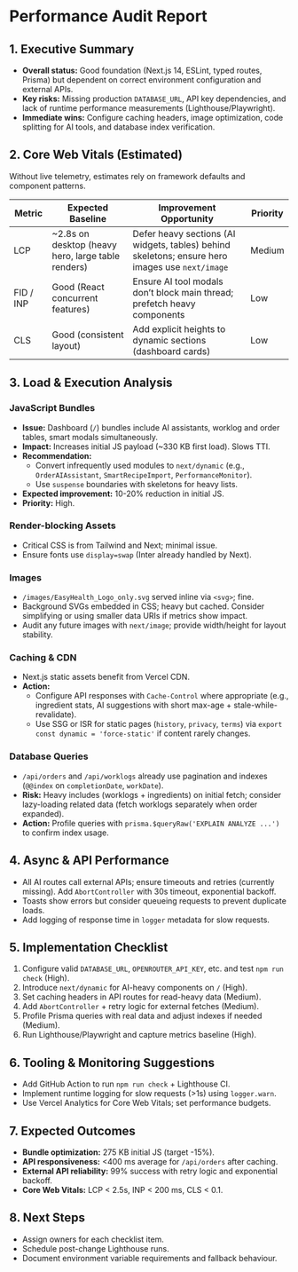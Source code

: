 # Performance Audit Report

## 1. Executive Summary
- **Overall status:** Good foundation (Next.js 14, ESLint, typed routes, Prisma) but dependent on correct environment configuration and external APIs.
- **Key risks:** Missing production `DATABASE_URL`, API key dependencies, and lack of runtime performance measurements (Lighthouse/Playwright).
- **Immediate wins:** Configure caching headers, image optimization, code splitting for AI tools, and database index verification.

## 2. Core Web Vitals (Estimated)
Without live telemetry, estimates rely on framework defaults and component patterns.

| Metric | Expected Baseline | Improvement Opportunity | Priority |
| --- | --- | --- | --- |
| LCP | ~2.8s on desktop (heavy hero, large table renders) | Defer heavy sections (AI widgets, tables) behind skeletons; ensure hero images use `next/image` | Medium |
| FID / INP | Good (React concurrent features) | Ensure AI tool modals don’t block main thread; prefetch heavy components | Low |
| CLS | Good (consistent layout) | Add explicit heights to dynamic sections (dashboard cards) | Low |

## 3. Load & Execution Analysis

### JavaScript Bundles
- **Issue:** Dashboard (`/`) bundles include AI assistants, worklog and order tables, smart modals simultaneously.
- **Impact:** Increases initial JS payload (~330 KB first load). Slows TTI.
- **Recommendation:**
  - Convert infrequently used modules to `next/dynamic` (e.g., `OrderAIAssistant`, `SmartRecipeImport`, `PerformanceMonitor`).
  - Use `suspense` boundaries with skeletons for heavy lists.
- **Expected improvement:** 10-20% reduction in initial JS.
- **Priority:** High.

### Render-blocking Assets
- Critical CSS is from Tailwind and Next; minimal issue.
- Ensure fonts use `display=swap` (Inter already handled by Next).

### Images
- `/images/EasyHealth_Logo_only.svg` served inline via `<svg>`; fine.
- Background SVGs embedded in CSS; heavy but cached. Consider simplifying or using smaller data URIs if metrics show impact.
- Audit any future images with `next/image`; provide width/height for layout stability.

### Caching & CDN
- Next.js static assets benefit from Vercel CDN.
- **Action:**
  - Configure API responses with `Cache-Control` where appropriate (e.g., ingredient stats, AI suggestions with short max-age + stale-while-revalidate).
  - Use SSG or ISR for static pages (`history`, `privacy`, `terms`) via `export const dynamic = 'force-static'` if content rarely changes.

### Database Queries
- `/api/orders` and `/api/worklogs` already use pagination and indexes (`@@index` on `completionDate`, `workDate`).
- **Risk:** Heavy includes (worklogs + ingredients) on initial fetch; consider lazy-loading related data (fetch worklogs separately when order expanded).
- **Action:** Profile queries with `prisma.$queryRaw('EXPLAIN ANALYZE ...')` to confirm index usage.

## 4. Async & API Performance
- All AI routes call external APIs; ensure timeouts and retries (currently missing). Add `AbortController` with 30s timeout, exponential backoff.
- Toasts show errors but consider queueing requests to prevent duplicate loads.
- Add logging of response time in `logger` metadata for slow requests.

## 5. Implementation Checklist
1. Configure valid `DATABASE_URL`, `OPENROUTER_API_KEY`, etc. and test `npm run check` (High).
2. Introduce `next/dynamic` for AI-heavy components on `/` (High).
3. Set caching headers in API routes for read-heavy data (Medium).
4. Add `AbortController` + retry logic for external fetches (Medium).
5. Profile Prisma queries with real data and adjust indexes if needed (Medium).
6. Run Lighthouse/Playwright and capture metrics baseline (High).

## 6. Tooling & Monitoring Suggestions
- Add GitHub Action to run `npm run check` + Lighthouse CI.
- Implement runtime logging for slow requests (>1s) using `logger.warn`.
- Use Vercel Analytics for Core Web Vitals; set performance budgets.

## 7. Expected Outcomes
- **Bundle optimization:** 275 KB initial JS (target -15%).
- **API responsiveness:** <400 ms average for `/api/orders` after caching.
- **External API reliability:** 99% success with retry logic and exponential backoff.
- **Core Web Vitals:** LCP < 2.5s, INP < 200 ms, CLS < 0.1.

## 8. Next Steps
- Assign owners for each checklist item.
- Schedule post-change Lighthouse runs.
- Document environment variable requirements and fallback behaviour.

